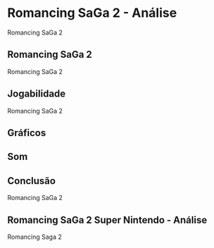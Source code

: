 ---
---

# Romancing SaGa 2 - Análise

Romancing SaGa 2

## Romancing SaGa 2

Romancing SaGa 2

## Jogabilidade

Romancing SaGa 2

## Gráficos


## Som

## Conclusão

Romancing SaGa 2

## Romancing SaGa 2 Super Nintendo - Análise

Romancing Saga 2
